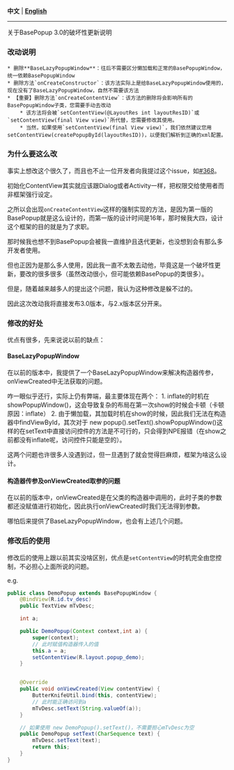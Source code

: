  **中文** | [**English**](./Update_3.0_EN.md)

---

关于BasePopup 3.0的破坏性更新说明

### 改动说明

    * 删除**BaseLazyPopupWindow**：往后不需要区分懒加载和正常的BasePopupWindow，统一依赖BasePopupWindow
    * 删除方法`onCreateConstructor`：该方法实际上是给BaseLazyPopupWindow使用的，现在没有了BaseLazyPopupWindow，自然不需要该方法
    * 【重要】删除方法`onCreateContentView`：该方法的删除将会影响所有的BasePopupWindow子类，您需要手动去改动
        * 该方法将会被`setContentView(@LayoutRes int layoutResID)`或`setContentView(final View view)`所代替，您需要修改其使用。
        * 当然，如果使用`setContentView(final View view)`，我们依然建议您用setContentView(createPopupById(layoutResID))，以便我们解析到正确的xml配置。

### 为什么要这么改

事实上想改这个很久了，而且也不止一位开发者向我提过这个issue，如[#368](https://github.com/razerdp/BasePopup/issues/368)。

初始化ContentView其实就应该跟Dialog或者Activity一样，把权限交给使用者而非框架强行设定。

之所以会出现`onCreateContentView`这样的强制实现的方法，是因为第一版的BasePopup就是这么设计的，而第一版的设计时间是16年，那时候我大四，设计这个框架的目的就是为了求职。

那时候我也想不到BasePopup会被我一直维护且迭代更新，也没想到会有那么多开发者使用。

但也正因为是那么多人使用，因此我一直不太敢去动他，毕竟这是一个破坏性更新，要改的很多很多（虽然改动很小，但可能依赖BasePopup的类很多）。

但是，随着越来越多人的提出这个问题，我认为这种修改是躲不过的。

因此这次改动我将直接发布3.0版本，与2.x版本区分开来。


### 修改的好处

优点有很多，先来说说以前的缺点：

#### BaseLazyPopupWindow

在以前的版本中，我提供了一个BaseLazyPopupWindow来解决构造器传参，onViewCreated中无法获取的问题。

咋一眼似乎还行，实际上仍有弊端，最主要体现在两个：
    1. inflate的时机在showPopupWindow()，这会导致复杂的布局在第一次show的时候会卡顿（卡顿原因：inflate）
    2. 由于懒加载，其加载时机在show的时候，因此我们无法在构造器中findViewById，其次对于 new popup().setText().showPopupWindow()这样的在setText中直接访问控件的方法是不可行的，只会得到NPE报错（在show之前都没有inflate呢，访问控件只能是空的）。

这两个问题也许很多人没遇到过，但一旦遇到了就会觉得巨麻烦，框架为啥这么设计。

#### 构造器传参及onViewCreated取参的问题

在以前的版本中，onViewCreated是在父类的构造器中调用的，此时子类的参数都还没赋值进行初始化，因此执行onViewCreated时我们无法得到参数。

哪怕后来提供了BaseLazyPopupWindow，也会有上述几个问题。


### 修改后的使用

修改后的使用上跟以前其实没啥区别，优点是`setContentView`的时机完全由您控制，不必担心上面所说的问题。

e.g.

```java
public class DemoPopup extends BasePopupWindow {
    @BindView(R.id.tv_desc)
    public TextView mTvDesc;

    int a;

    public DemoPopup(Context context,int a) {
        super(context);
        // 此时赋值构造器传入的值
        this.a = a;
        setContentView(R.layout.popup_demo);
    }


    @Override
    public void onViewCreated(View contentView) {
        ButterKnifeUtil.bind(this, contentView);
        // 此时能正确访问到a
        mTvDesc.setText(String.valueOf(a));
    }

    // 如果使用 new DemoPopup().setText()，不需要担心mTvDesc为空
    public DemoPopup setText(CharSequence text) {
        mTvDesc.setText(text);
        return this;
    }
}
```